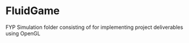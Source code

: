 FluidGame
=========

FYP Simulation folder consisting of for implementing project deliverables using OpenGL 
